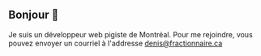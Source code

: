 ## Bonjour 👋

Je suis un développeur web pigiste de Montréal.
Pour me rejoindre, vous pouvez envoyer un courriel à l'addresse denis@fractionnaire.ca

<!--
**denisdotdev/denisdotdev** is a ✨ _special_ ✨ repository because its `README.md` (this file) appears on your GitHub profile.

Here are some ideas to get you started:

- 🔭 I’m currently working on ...
- 🌱 I’m currently learning ...
- 👯 I’m looking to collaborate on ...
- 🤔 I’m looking for help with ...
- 💬 Ask me about ...
- 📫 How to reach me: ...
- 😄 Pronouns: ...
- ⚡ Fun fact: ...
-->
